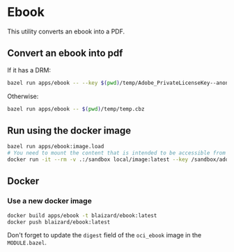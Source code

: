 # Ebook

This utility converts an ebook into a PDF.

## Convert an ebook into pdf

If it has a DRM:

```bash
bazel run apps/ebook -- --key $(pwd)/temp/Adobe_PrivateLicenseKey--anonymous.der $(pwd)/temp.epub
```

Otherwise:

```bash
bazel run apps/ebook -- $(pwd)/temp/temp.cbz
```

## Run using the docker image

```bash
bazel run apps/ebook:image.load
# You need to mount the content that is intended to be accessible from docker.
docker run -it --rm -v .:/sandbox local/image:latest --key /sandbox/adobe_key.der /sandbox/universal.epub
```

## Docker

### Use a new docker image

```bash
docker build apps/ebook -t blaizard/ebook:latest
docker push blaizard/ebook:latest
```

Don't forget to update the `digest` field of the `oci_ebook` image in the `MODULE.bazel`.
